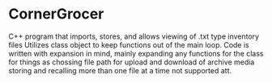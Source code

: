 # CornerGrocer
C++ program that imports, stores, and allows viewing of .txt type inventory files
Utilizes class object to keep functions out of the main loop.
Code is written with expansion in mind, mainly expanding any functions for the class for things as chossing file path for upload and download of archive media
storing and recalling more than one file at a time not supported att.
